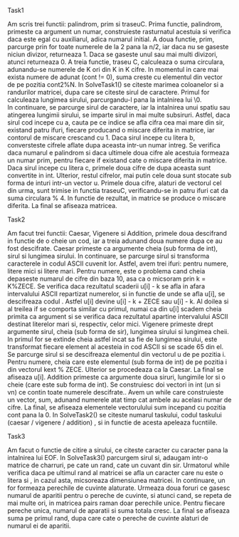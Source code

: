 Task1

Am scris trei functii: palindrom, prim si traseuC. 
Prima functie, palindrom, primeste ca argument un numar, construieste rasturnatul acestuia si verifica daca este egal cu auxiliarul, adica numarul initial. 
A doua functie, prim, parcurge prin for toate numerele de la 2 pana la n/2, iar daca nu se gaseste niciun divizor, returneaza 1. Daca se gaseste unul sau mai multi divizori, atunci returneaza 0. 
A treia functie, traseu C, calculeaza o suma circulara, adunandu-se numerele de K ori din K in K cifre. In momentul in care mai exista numere de adunat (cont != 0), suma creste cu elementul din vector de pe pozitia cont2%N.
In SolveTask1() se citeste marimea coloanelor si a randurilor matricei, dupa care se citeste sirul de caractere. Primul for calculeaza lungimea sirului, parcurgandu-l pana la intalnirea lui \0.  
In continuare, se parcurge sirul de caractere, iar la intalnirea unui spatiu sau atingerea lungimii sirului, se imparte sirul in mai multe subsiruri. Astfel, daca sirul cod incepe cu a, cauta pe ce indice se afla cifra cea mai mare din sir, existand patru ifuri, fiecare producand o miscare diferita in matrice, iar contorul de miscare crescand cu 1. Daca sirul incepe cu litera b, conversteste cifrele aflate dupa aceasta intr-un numar intreg. Se verifica daca numarul e palindrom si daca ultimele doua cifre ale acestuia formeaza un numar prim, pentru fiecare if existand cate o miscare diferita in matrice. Daca sirul incepe cu litera c, primele doua cifre de dupa aceasta sunt convertite in int. Ulterior, restul cifrelor, mai putin cele doua sunt stocate sub forma de inturi intr-un vector u. Primele doua cifre, alaturi de vectorul cel din urma, sunt trimise in functia traseuC, verificandu-se in patru ifuri cat da suma circulara % 4. In functie de rezultat, in matrice se produce o miscare diferita.
La final se afiseaza matricea.

Task2

Am facut trei functii: Caesar, Vigenere si Addition, primele doua descifrand in functie de o cheie un cod, iar a treia adunand doua numere dupa ce au fost descifrate. Caesar primeste ca argumente cheia (sub forma de int), sirul si lungimea sirului. In continuare, se parcurge sirul si transforma caracterele in codul ASCII cuvenit lor. Astfel, avem trei ifuri: pentru numere, litere mici si litere mari.
Pentru numere, este o problema cand cheia depaseste numarul de cifre din baza 10, asa ca o micsoram prin k = K%ZECE. Se verifica daca rezultatul scaderii u[i] - k se afla in afara intervalului ASCII repartizat numerelor, si in functie de unde se afla u[i], se descifreaza codul . Astfel u[i] devine u[i] - k + ZECE sau u[i] - k.
Al doilea si al treilea if se comporta similar cu primul, numai ca din u[i] scadem cheia primita ca argument si se verifica daca rezultatul apartine intervalului ASCII destinat literelor mari si, respectiv, celor mici.
Vigenere primeste drept argumente sirul, cheia (sub forma de sir), lungimea sirului si lungimea cheii. In primul for se extinde cheia astfel incat sa fie de lungimea sirului, este transformat fiecare element al acesteia in cod ASCII si se scade 65 din el.
Se parcurge sirul si se descifreaza elementul din vectorul u de pe pozitia i.
Pentru numere, cheia care este  elementul (sub forma de int) de pe pozitia i din vectorul kext % ZECE. Ulterior se procedeaza ca la Caesar.
La final se afiseaza u[i].
Addition primeste ca argumente doua siruri, lungimile lor si o cheie (care este sub forma de int). Se construiesc doi vectori in int (un si vn) ce contin toate numerele descifrate.. 
Avem un while care construieste un vector, sum, adunand numerele atat timp cat ambele au acelasi numar de cifre.
La final, se afiseaza elementele vectorulului sum incepand cu pozitia cont pana la 0.
In SolveTask2() se citeste numarul taskului, codul taskului (caesar / vigenere / addition) , si in functie de acesta apeleaza fucntiile.

Task3

Am facut o functie de citire a sirului, ce citeste caracter cu caracter pana la intalnirea lui EOF.
In SolveTask3() parcurgem sirul si, adaugam intr-o matrice de charruri, pe cate un rand, cate un cuvant din sir.
Urmatorul while verifica daca pe ultimul rand al matricei se afla un caracter care nu este o litera si , in cazul asta, micsoreaza dimensiunea matricei. In continuare, un for formeaza perechile de cuvinte alaturate. Urmeaza doua foruri ce gasesc numarul de aparitii pentru o pereche de cuvinte, si atunci cand, se repeta de mai multe ori, in matricea pairs raman doar perechile unice. Pentru fiecare pereche unica, numarul de aparatii si suma totala cresc.
La final se afiseaza suma pe primul rand, dupa care cate o pereche de cuvinte alaturi de numarul ei de aparitii.